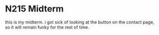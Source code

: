 # N215 Midterm

this is my midterm. i got sick of looking at the button on the contact page, so it will remain funky for the rest of time. 
